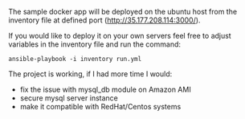The sample docker app will be deployed on the ubuntu host from the inventory file at defined port (http://35.177.208.114:3000/).

If you would like to deploy it on your own servers feel free to adjust variables in the inventory file and run the command:

`ansible-playbook -i inventory run.yml`

The project is working, if I had more time I would:
- fix the issue with mysql_db module on Amazon AMI
- secure mysql server instance
- make it compatible with RedHat/Centos systems
